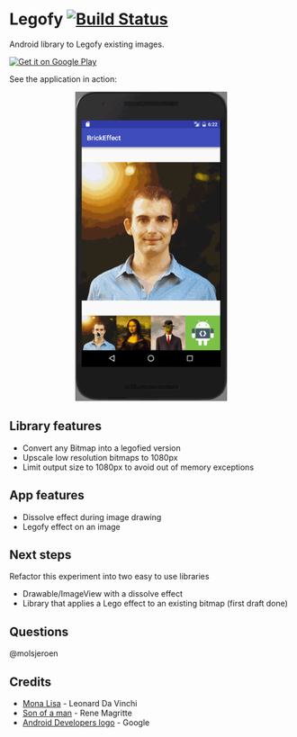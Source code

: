 # Legofy [![Build Status](https://travis-ci.org/JeroenMols/Legofy.svg?branch=master)](https://travis-ci.org/JeroenMols/Legofy)
Android library to Legofy existing images.

<a href='https://play.google.com/store/apps/details?id=com.jeroenmols.brickeffect&utm_source=global_co&utm_medium=prtnr&utm_content=Mar2515&utm_campaign=PartBadge&pcampaignid=MKT-Other-global-all-co-prtnr-ap-PartBadge-Mar2515-1'>
  <img alt='Get it on Google Play' width="200"
       src='https://play.google.com/intl/en_us/badges/images/apps/en-play-badge.png'/>
</a>

See the application in action:

<p align="center">
  <img src="https://github.com/JeroenMols/Legofy/blob/master/play-store/preview.gif" alt="Legofy in action" height="550"/>
</p>

## Library features
* Convert any Bitmap into a legofied version
* Upscale low resolution bitmaps to 1080px
* Limit output size to 1080px to avoid out of memory exceptions

## App features
* Dissolve effect during image drawing
* Legofy effect on an image

## Next steps
Refactor this experiment into two easy to use libraries

* Drawable/ImageView with a dissolve effect
* Library that applies a Lego effect to an existing bitmap (first draft done)

## Questions
@molsjeroen

## Credits
- [Mona Lisa](http://www.wikiart.org/en/leonardo-da-vinci/mona-lisa?utm_source=returned&utm_medium=referral&utm_campaign=referral) - Leonard Da Vinchi
- [Son of a man](http://www.wikiart.org/en/rene-magritte/son-of-man-1964) - Rene Magritte
- [Android Developers logo](http://android-developers.blogspot.nl/) - Google
